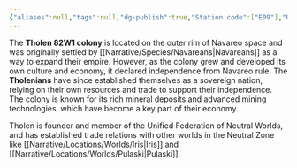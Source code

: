 ```yaml
---
{"aliases":null,"tags":null,"dg-publish":true,"Station code":["E09"],"Universal Name":"","permalink":"/narrative/locations/worlds/tholen-82-w1/","dgPassFrontmatter":true}
---
```




The **Tholen 82W1 colony** is located on the outer rim of Navareo space and was originally settled by [[Narrative/Species/Navareans\|Navareans]] as a way to expand their empire. However, as the colony grew and developed its own culture and economy, it declared independence from Navareo rule. The **Tholenians** have since established themselves as a sovereign nation, relying on their own resources and trade to support their independence. The colony is known for its rich mineral deposits and advanced mining technologies, which have become a key part of their economy. 

Tholen is founder and member of the Unified Federation of Neutral Worlds, and has established trade relations with other worlds in the Neutral Zone like [[Narrative/Locations/Worlds/Iris\|Iris]] and [[Narrative/Locations/Worlds/Pulaski\|Pulaski]].